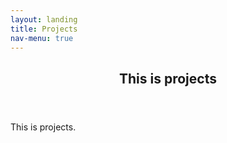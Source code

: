 ```yaml
---
layout: landing
title: Projects
nav-menu: true
---
```



<!-- Main -->
<div id="main">

<!-- One -->
<section id="one">
	<div class="inner">
		<header class="major">
			<h2>This is projects</h2>
		</header>
		<p>This is projects.</p>
	</div>
</section>

</div>
